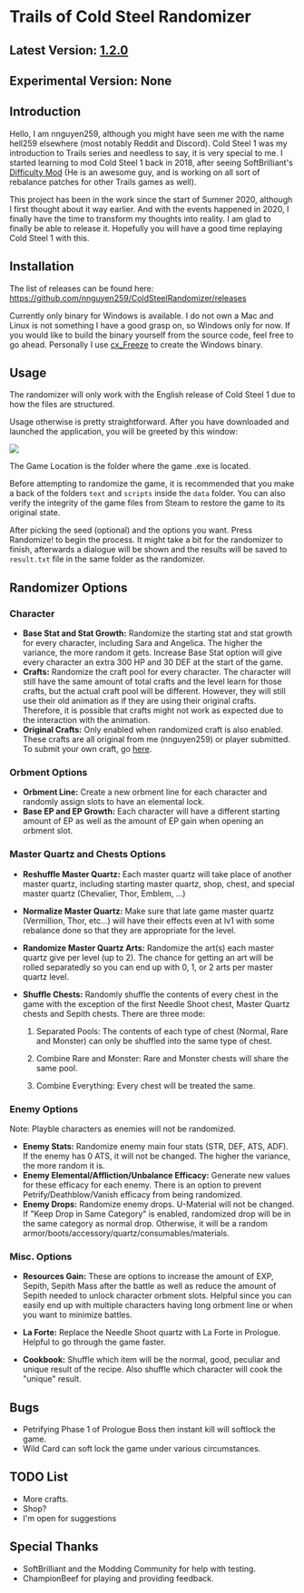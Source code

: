 # Trails of Cold Steel Randomizer

## Latest Version: [1.2.0](https://github.com/nnguyen259/ColdSteelRandomizer/releases/tag/1.2.0)

## Experimental Version: None

## Introduction

Hello, I am nnguyen259, although you might have seen me with the name hell259 elsewhere (most notably Reddit and Discord). Cold Steel 1 was my introduction to Trails series and needless to say, it is very special to me. I started learning to mod Cold Steel 1 back in 2018, after seeing SoftBrilliant's [Difficulty Mod](https://www.reddit.com/r/Falcom/comments/c0o756/cs1_difficulty_pack_v12/) (He is an awesome guy, and is working on all sort of rebalance patches for other Trails games as well).

This project has been in the work since the start of Summer 2020, although I first thought about it way earlier. And with the events happened in 2020, I finally have the time to transform my thoughts into reality. I am glad to finally be able to release it. Hopefully you will have a good time replaying Cold Steel 1 with this.

## Installation

The list of releases can be found here: https://github.com/nnguyen259/ColdSteelRandomizer/releases

Currently only binary for Windows is available. I do not own a Mac and Linux is not something I have a good grasp on, so Windows only for now. If you would like to build the binary yourself from the source code, feel free to go ahead. Personally I use [cx_Freeze](https://cx-freeze.readthedocs.io/en/latest/) to create the Windows binary.

## Usage

The randomizer will only work with the English release of Cold Steel 1 due to how the files are structured.

Usage otherwise is pretty straightforward. After you have downloaded and launched the application, you will be greeted by this window:

![](https://media.discordapp.net/attachments/785577919904219197/795839395390816306/unknown.png?width=804&height=676)

The Game Location is the folder where the game .exe is located.

Before attempting to randomize the game, it is recommended that you make a back of the folders `text` and `scripts` inside the `data` folder. You can also verify the integrity of the game files from Steam to restore the game to its original state.

After picking the seed (optional) and the options you want. Press Randomize! to begin the process. It might take a bit for the randomizer to finish, afterwards a dialogue will be shown and the results will be saved to `result.txt` file in the same folder as the randomizer.

## Randomizer Options
### Character
* **Base Stat and Stat Growth:** Randomize the starting stat and stat growth for every character, including Sara and Angelica. The higher the variance, the more random it gets. Increase Base Stat option will give every character an extra 300 HP and 30 DEF at the start of the game.
* **Crafts:** Randomize the craft pool for every character. The character will still have the same amount of total crafts and the level learn for those crafts, but the actual craft pool will be different. However, they will still use their old animation as if they are using their original crafts. Therefore, it is possible that crafts might not work as expected due to the interaction with the animation.
* **Original Crafts:** Only enabled when randomized craft is also enabled. These crafts are all original from me (nnguyen259) or player submitted. To submit your own craft, go [here](https://forms.gle/dxvDuajCURGcbGda6).

### Orbment Options
* **Orbment Line:** Create a new orbment line for each character and randomly assign slots to have an elemental lock.
* **Base EP and EP Growth:** Each character will have a different starting amount of EP as well as the amount of EP gain when opening an orbment slot.

### Master Quartz and Chests Options
* **Reshuffle Master Quartz:** Each master quartz will take place of another master quartz, including starting master quartz, shop, chest, and special master quartz (Chevalier, Thor, Emblem, ...)

* **Normalize Master Quartz:** Make sure that late game master quartz (Vermillion, Thor, etc...) will have their effects even at lv1 with some rebalance done so that they are appropriate for the level.

* **Randomize Master Quartz Arts:** Randomize the art(s) each master quartz give per level (up to 2). The chance for getting an art will be rolled separatedly so you can end up with 0, 1, or 2 arts per master quartz level.

* **Shuffle Chests:** Randomly shuffle the contents of every chest in the game with the exception of the first Needle Shoot chest, Master Quartz chests and Sepith chests. There are three mode:

    1. Separated Pools: The contents of each type of chest (Normal, Rare and Monster) can only be shuffled into the same type of chest. 

    2. Combine Rare and Monster: Rare and Monster chests will share the same pool.

    3. Combine Everything: Every chest will be treated the same.

### Enemy Options
Note: Playble characters as enemies will not be randomized.
* **Enemy Stats:** Randomize enemy main four stats (STR, DEF, ATS, ADF). If the enemy has 0 ATS, it will not be changed. The higher the variance, the more random it is.
* **Enemy Elemental/Affliction/Unbalance Efficacy:** Generate new values for these efficacy for each enemy. There is an option to prevent Petrify/Deathblow/Vanish efficacy from being randomized.
* **Enemy Drops:** Randomize enemy drops. U-Material will not be changed. If "Keep Drop in Same Category" is enabled, randomized drop will be in the same category as normal drop. Otherwise, it will be a random armor/boots/accessory/quartz/consumables/materials.

### Misc. Options
* **Resources Gain:** These are options to increase the amount of EXP, Sepith, Sepith Mass after the battle as well as reduce the amount of Sepith needed to unlock character orbment slots. Helpful since you can easily end up with multiple characters having long orbment line or when you want to minimize battles.

* **La Forte:** Replace the Needle Shoot quartz with La Forte in Prologue. Helpful to go through the game faster.

* **Cookbook:** Shuffle which item will be the normal, good, peculiar and unique result of the recipe. Also shuffle which character will cook the "unique" result.

## Bugs
* Petrifying Phase 1 of Prologue Boss then instant kill will softlock the game.
* Wild Card can soft lock the game under various circumstances.

## TODO List
* More crafts.
* Shop?
* I'm open for suggestions

## Special Thanks
* SoftBrilliant and the Modding Community for help with testing.
* ChampionBeef for playing and providing feedback.
